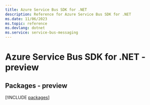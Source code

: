 ```yaml
---
title: Azure Service Bus SDK for .NET
description: Reference for Azure Service Bus SDK for .NET
ms.date: 11/06/2023
ms.topic: reference
ms.devlang: dotnet
ms.service: service-bus-messaging
---
```

# Azure Service Bus SDK for .NET - preview
## Packages - preview
[!INCLUDE [packages](service-bus-index.md)]